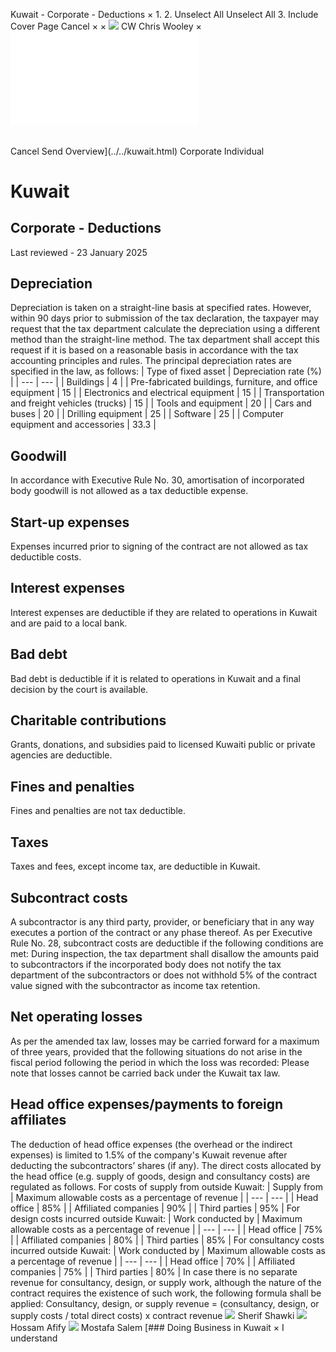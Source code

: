 Kuwait - Corporate - Deductions
×
1.
2.
Unselect All
Unselect All
3.
Include Cover Page
Cancel
×
×
![](../../-/media/world-wide-tax-summaries/attachments/global---chris-wooley.ashx%3Frev=ac5e5f3223b34096b1afc2a6009c7320&revision=ac5e5f32-23b3-4096-b1af-c2a6009c7320&hash=859B7ADC84DC2CBEC9760E9E6EE7DE6D0A8BFCDF)
CW
Chris Wooley
×
![](deductions.html)
######
Cancel
Send
Overview](../../kuwait.html)
Corporate
Individual
# Kuwait
## Corporate - Deductions
Last reviewed - 23 January 2025
## Depreciation
Depreciation is taken on a straight-line basis at specified rates. However, within 90 days prior to submission of the tax declaration, the taxpayer may request that the tax department calculate the depreciation using a different method than the straight-line method. The tax department shall accept this request if it is based on a reasonable basis in accordance with the tax accounting principles and rules.
The principal depreciation rates are specified in the law, as follows:
| Type of fixed asset | Depreciation rate (%) |
| --- | --- |
| Buildings | 4 |
| Pre-fabricated buildings, furniture, and office equipment | 15 |
| Electronics and electrical equipment | 15 |
| Transportation and freight vehicles (trucks) | 15 |
| Tools and equipment | 20 |
| Cars and buses | 20 |
| Drilling equipment | 25 |
| Software | 25 |
| Computer equipment and accessories | 33.3 |
## Goodwill
In accordance with Executive Rule No. 30, amortisation of incorporated body goodwill is not allowed as a tax deductible expense.
## Start-up expenses
Expenses incurred prior to signing of the contract are not allowed as tax deductible costs.
## Interest expenses
Interest expenses are deductible if they are related to operations in Kuwait and are paid to a local bank.
## Bad debt
Bad debt is deductible if it is related to operations in Kuwait and a final decision by the court is available.
## Charitable contributions
Grants, donations, and subsidies paid to licensed Kuwaiti public or private agencies are deductible.
## Fines and penalties
Fines and penalties are not tax deductible.
## Taxes
Taxes and fees, except income tax, are deductible in Kuwait.
## Subcontract costs
A subcontractor is any third party, provider, or beneficiary that in any way executes a portion of the contract or any phase thereof.
As per Executive Rule No. 28, subcontract costs are deductible if the following conditions are met:
During inspection, the tax department shall disallow the amounts paid to subcontractors if the incorporated body does not notify the tax department of the subcontractors or does not withhold 5% of the contract value signed with the subcontractor as income tax retention.
## Net operating losses
As per the amended tax law, losses may be carried forward for a maximum of three years, provided that the following situations do not arise in the fiscal period following the period in which the loss was recorded:
Please note that losses cannot be carried back under the Kuwait tax law.
## Head office expenses/payments to foreign affiliates
The deduction of head office expenses (the overhead or the indirect expenses) is limited to 1.5% of the company's Kuwait revenue after deducting the subcontractors’ shares (if any).
The direct costs allocated by the head office (e.g. supply of goods, design and consultancy costs) are regulated as follows.
For costs of supply from outside Kuwait:
| Supply from | Maximum allowable costs as a percentage of revenue |
| --- | --- |
| Head office | 85% |
| Affiliated companies | 90% |
| Third parties | 95% |
For design costs incurred outside Kuwait:
| Work conducted by | Maximum allowable costs as a percentage of revenue |
| --- | --- |
| Head office | 75% |
| Affiliated companies | 80% |
| Third parties | 85% |
For consultancy costs incurred outside Kuwait:
| Work conducted by | Maximum allowable costs as a percentage of revenue |
| --- | --- |
| Head office | 70% |
| Affiliated companies | 75% |
| Third parties | 80% |
In case there is no separate revenue for consultancy, design, or supply work, although the nature of the contract requires the existence of such work, the following formula shall be applied:
Consultancy, design, or supply revenue = (consultancy, design, or supply costs / total direct costs) x contract revenue
![](../../-/media/world-wide-tax-summaries/kuwaitsherif-shawkikuwait--sherif-shawkijpg20210215115252034.ashx%3Frev=27ee0a5e86cb4f2795a41906af1d3348&revision=27ee0a5e-86cb-4f27-95a4-1906af1d3348&hash=186AAC8400789692CB1D45324115939D547E9ECB)
Sherif Shawki
![](../../-/media/world-wide-tax-summaries/kuwaithossam-afifykuwait--hossam-afifyjpg20230802145805333.ashx%3Frev=ba4894e6b4724609b1b28e005af30a9e&revision=ba4894e6-b472-4609-b1b2-8e005af30a9e&hash=49DDEDCABF13BB1A924C31C3BEB7078D19E63B60)
Hossam Afify
![](../../-/media/world-wide-tax-summaries/kuwaitmostafa-salemkuwait--mostafa-salempng20230802145912202.ashx%3Frev=94609cb27f0b497ea18f88fce302ef35&revision=94609cb2-7f0b-497e-a18f-88fce302ef35&hash=02530A1743B9E9E22AC29E73170E945B913313B8)
Mostafa Salem
[### Doing Business in Kuwait
×
I understand